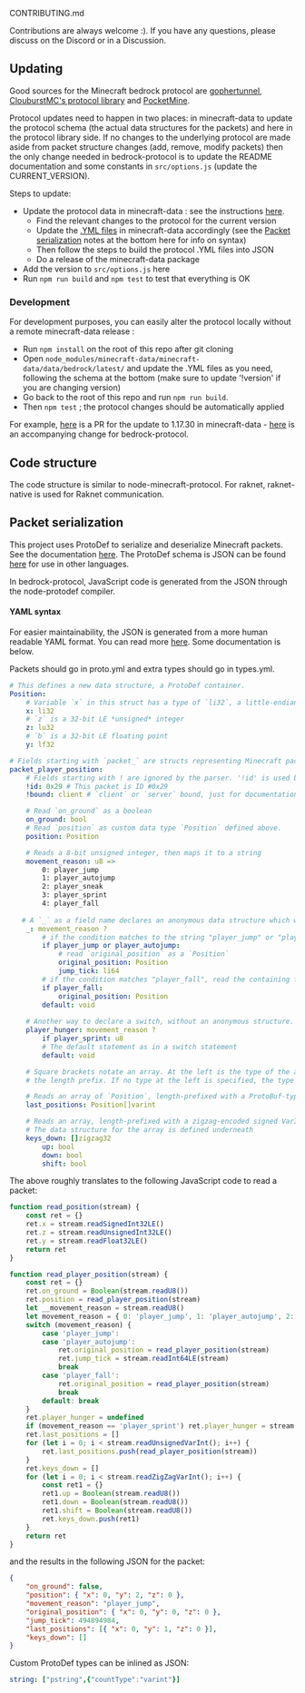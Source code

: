 CONTRIBUTING.md

Contributions are always welcome :). If you have any questions, please discuss on the Discord or in a Discussion.

## Updating

Good sources for the Minecraft bedrock protocol are [gophertunnel](https://github.com/Sandertv/gophertunnel/tree/master/minecraft/protocol/packet), [ClouburstMC's protocol library](https://github.com/CloudburstMC/Protocol) and [PocketMine](https://github.com/pmmp/PocketMine-MP/tree/stable/src/pocketmine/network/mcpe/protocol).

Protocol updates need to happen in two places: in minecraft-data to update the protocol schema (the actual data structures for the packets) and here in the protocol library side. If no changes to the underlying protocol are made aside from packet structure changes (add, remove, modify packets) then the only change needed in bedrock-protocol is to update the README documentation and some constants in `src/options.js` (update the CURRENT_VERSION).

Steps to update:
* Update the protocol data in minecraft-data : see the instructions [here](https://github.com/PrismarineJS/minecraft-data/blob/master/doc/bedrock.md).
  * Find the relevant changes to the protocol for the current version
  * Update the [.YML files](https://github.com/PrismarineJS/minecraft-data/tree/master/data/bedrock/latest) in minecraft-data accordingly (see the [Packet serialization](#Packet_serialization) notes at the bottom here for info on syntax)
  * Then follow the steps to build the protocol .YML files into JSON
  * Do a release of the minecraft-data package
* Add the version to `src/options.js` here
* Run `npm run build` and `npm test` to test that everything is OK

### Development

For development purposes, you can easily alter the protocol locally without a remote minecraft-data release :
* Run `npm install` on the root of this repo after git cloning
* Open `node_modules/minecraft-data/minecraft-data/data/bedrock/latest/` and update the .YML files as you need, following the schema at the bottom (make sure to update '!version' if you are changing version)
* Go back to the root of this repo and run `npm run build`. 
* Then `npm test` ; the protocol changes should be automatically applied

For example, [here](https://github.com/PrismarineJS/minecraft-data/pull/467/files) is a PR for the update to 1.17.30 in minecraft-data - [here](https://github.com/PrismarineJS/bedrock-protocol/pull/150/files) is an accompanying change for bedrock-protocol.

## Code structure

The code structure is similar to node-minecraft-protocol. For raknet, raknet-native is used for Raknet communication.

## Packet serialization

This project uses ProtoDef to serialize and deserialize Minecraft packets. See the documentation [here](https://github.com/ProtoDef-io/node-protodef).
The ProtoDef schema is JSON can be found [here](https://github.com/PrismarineJS/bedrock-protocol/blob/4169453835790de7eeaa8fb6f5a6b4344f71036b/data/1.16.210/protocol.json) for use in other languages.

In bedrock-protocol, JavaScript code is generated from the JSON through the node-protodef compiler.

#### YAML syntax

For easier maintainability, the JSON is generated from a more human readable YAML format. You can read more [here](https://github.com/extremeheat/protodef-yaml).
 Some documentation is below.

Packets should go in proto.yml and extra types should go in types.yml.

```yml
# This defines a new data structure, a ProtoDef container.
Position:
    # Variable `x` in this struct has a type of `li32`, a little-endian 32-bit integer
    x: li32
    # `z` is a 32-bit LE *unsigned* integer
    z: lu32
    # `b` is a 32-bit LE floating point
    y: lf32

# Fields starting with `packet_` are structs representing Minecraft packets
packet_player_position:
    # Fields starting with ! are ignored by the parser. '!id' is used by the parser when generating the packet map
    !id: 0x29 # This packet is ID #0x29
    !bound: client # `client` or `server` bound, just for documentation purposes. This has no other effect.

    # Read `on_ground` as a boolean
    on_ground: bool
    # Read `position` as custom data type `Position` defined above.
    position: Position

    # Reads a 8-bit unsigned integer, then maps it to a string
    movement_reason: u8 =>
        0: player_jump
        1: player_autojump
        2: player_sneak
        3: player_sprint
        4: player_fall
   
   # A `_` as a field name declares an anonymous data structure which will be inlined. Adding a '?' at the end will start a `switch` statement 
    _: movement_reason ?
        # if the condition matches to the string "player_jump" or "player_autojump", there is a data struct that needs to be read
        if player_jump or player_autojump:
            # read `original_position` as a `Position`
            original_position: Position
            jump_tick: li64
        # if the condition matches "player_fall", read the containing field
        if player_fall:
            original_position: Position
        default: void
   
    # Another way to declare a switch, without an anonymous structure. `player_hunger` will be read as a 8-bit int if movement_reason == "player_sprint"
    player_hunger: movement_reason ?
        if player_sprint: u8
        # The default statement as in a switch statement
        default: void

    # Square brackets notate an array. At the left is the type of the array values, at the right is the type of
    # the length prefix. If no type at the left is specified, the type is defined below.

    # Reads an array of `Position`, length-prefixed with a ProtoBuf-type unsigned variable length integer (VarInt)
    last_positions: Position[]varint

    # Reads an array, length-prefixed with a zigzag-encoded signed VarInt  
    # The data structure for the array is defined underneath
    keys_down: []zigzag32
        up: bool
        down: bool
        shift: bool
```

The above roughly translates to the following JavaScript code to read a packet:
```js
function read_position(stream) {
    const ret = {}
    ret.x = stream.readSignedInt32LE()
    ret.z = stream.readUnsignedInt32LE()
    ret.y = stream.readFloat32LE()
    return ret
}

function read_player_position(stream) {
    const ret = {}
    ret.on_ground = Boolean(stream.readU8())
    ret.position = read_player_position(stream)
    let __movement_reason = stream.readU8()
    let movement_reason = { 0: 'player_jump', 1: 'player_autojump', 2: 'player_sneak', 3: 'player_sprint', 4: 'player_fall' }[__movement_reason]
    switch (movement_reason) {
        case 'player_jump':
        case 'player_autojump':
            ret.original_position = read_player_position(stream)
            ret.jump_tick = stream.readInt64LE(stream)
            break
        case 'player_fall':
            ret.original_position = read_player_position(stream)
            break
        default: break
    }
    ret.player_hunger = undefined
    if (movement_reason == 'player_sprint') ret.player_hunger = stream.readU8()
    ret.last_positions = []
    for (let i = 0; i < stream.readUnsignedVarInt(); i++) {
        ret.last_positions.push(read_player_position(stream))
    }
    ret.keys_down = []
    for (let i = 0; i < stream.readZigZagVarInt(); i++) {
        const ret1 = {}
        ret1.up = Boolean(stream.readU8())
        ret1.down = Boolean(stream.readU8())
        ret1.shift = Boolean(stream.readU8())
        ret.keys_down.push(ret1)
    }
    return ret
}
```

and the results in the following JSON for the packet:
```json
{
    "on_ground": false,
    "position": { "x": 0, "y": 2, "z": 0 },
    "movement_reason": "player_jump",
    "original_position": { "x": 0, "y": 0, "z": 0 },
    "jump_tick": 494894984,
    "last_positions": [{ "x": 0, "y": 1, "z": 0 }],
    "keys_down": []
}
```

Custom ProtoDef types can be inlined as JSON:
```yml
string: ["pstring",{"countType":"varint"}]
```

